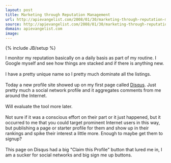 ```yaml
---
layout: post
title: Marketing through Reputation Management
url: http://apievangelist.com/2008/01/30/marketing-through-reputation-management/
source: http://apievangelist.com/2008/01/30/marketing-through-reputation-management/
domain: apievangelist.com
image: 
---
```

{% include JB/setup %}<p>I monitor my reputation basically on a daily basis as part of my routine.  I Google myself and see how things are stacked and if there is anything new. <br /><br />I have a pretty unique name so I pretty much dominate all the listings.<br /><br />Today a new profile site showed up on my first page called <a href="http://disqus.com">Disqus</a>.  Just pretty much a social network profile and it aggregates comments from me around the Internet.<br /><br />Will evaluate the tool more later. <br /><br />Not sure if it was a conscious effort on their part or it just happened, but it occurred to me that you could target prominent Internet users in this way, but publishing a page or starter profile for them and show up in their rankings and spike their interest a little more.  Enough to maybe get them to signup?<br /><br />This page on Disqus had a big "Claim this Profile" button that lured me in, I am a sucker for social networks and big sign me up buttons.</p>
